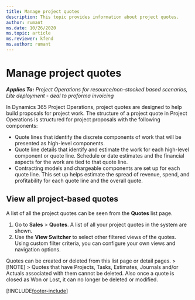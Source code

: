 ```yaml
---
title: Manage project quotes
description: This topic provides information about project quotes.
author: rumant
ms.date: 10/26/2020
ms.topic: article
ms.reviewer: kfend 
ms.author: rumant
---
```


# Manage project quotes

_**Applies To:** Project Operations for resource/non-stocked based scenarios, Lite deployment - deal to proforma invoicing_

In Dynamics 365 Project Operations, project quotes are designed to help build proposals for project work. The structure of a project quote in Project Operations is structured for project proposals with the following components:

  - Quote lines that identify the discrete components of work that will be presented as high-level components.
  - Quote line details that identify and estimate the work for each high-level component or quote line. Schedule or date estimates and the financial aspects for the work are tied to that quote line.
  - Contracting models and chargeable components are set up for each quote line. This set up helps estimate the spread of revenue, spend, and profitability for each quote line and the overall quote.

## View all project-based quotes

A list of all the project quotes can be seen from the **Quotes** list page. 

1. Go to **Sales** > **Quotes**. A list of all your project quotes in the system are shown. 
2. Use the **View Switcher** to select other filtered views of the quotes. Using custom filter criteria, you can configure your own views and navigation options.

Quotes can be created or deleted from this list page or detail pages.
    > [!NOTE]
    > Quotes that have Projects, Tasks, Estimates, Journals and/or Actuals associated with them cannot be deleted. Also once a quote is closed as Won or Lost, it can no longer be deleted or modified. 


[!INCLUDE[footer-include](../../includes/footer-banner.md)]
